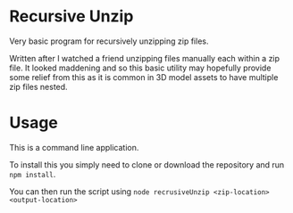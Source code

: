 # Recursive Unzip

Very basic program for recursively unzipping zip files.

Written after I watched a friend unzipping files manually each within a zip file.
It looked maddening and so this basic utility may hopefully provide some relief from
this as it is common in 3D model assets to have multiple zip files nested.

# Usage

This is a command line application.

To install this you simply need to clone or download the repository and run `npm install`.

You can then run the script using `node recrusiveUnzip <zip-location> <output-location>`
